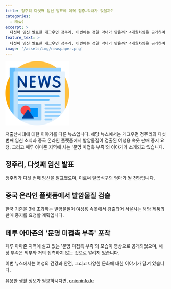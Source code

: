 ```yaml
---
title: 정주리 다섯째 임신 발표에 이목 집중…막내가 맞을까?
categories:
  - News
excerpt: >
  다섯째 임신 발표한 개그우먼 정주리, 이번에는 정말 막내가 맞을까? 4개월차임을 공개하며 기쁨을 전했다. 또한, 중국 온라인 플랫폼에서 여성용 속옷 팬티에서 발암물질 검출로 판매중지 요청, 페루 아마존의 문명 미접촉 부족을 포착한 영상 등이 화제다. 함께 응원하고 안전을 위해 판매 중지를 요청할 계획이다.
feature_text: >
  다섯째 임신 발표한 개그우먼 정주리, 이번에는 정말 막내가 맞을까? 4개월차임을 공개하며 기쁨을 전했다. 또한, 중국 온라인 플랫폼에서 여성용 속옷 팬티에서 발암물질 검출로 판매중지 요청, 페루 아마존의 문명 미접촉 부족을 포착한 영상 등이 화제다. 함께 응원하고 안전을 위해 판매 중지를 요청할 계획이다.
image: '/assets/img/newspaper.png'
---
```


<p><img src="/assets/img/newspaper.png" alt="kimp 속보" /></p>

<p>저출산시대에 대한 이야기를 다룬 뉴스입니다. 해당 뉴스에서는 개그우먼 정주리의 다섯 번째 임신 소식과 중국 온라인 플랫폼에서 발암물질이 검출된 여성용 속옷 판매 중지 요청, 그리고 페루 아마존 지역에 사는 '문명 미접촉 부족'의 이야기가 소개되고 있습니다.</p>

<h2 data-ke-size="size26">정주리, 다섯째 임신 발표</h2>

<p>정주리가 다섯 번째 임신을 발표했으며, 이로써 일곱식구의 엄마가 될 전망입니다. </p>

<h2 data-ke-size="size26">중국 온라인 플랫폼에서 발암물질 검출</h2>

<p>한국 기준을 3배 초과하는 발암물질이 여성용 속옷에서 검출되어 서울시는 해당 제품의 판매 중지를 요청할 계획입니다.</p>

<h2 data-ke-size="size26">페루 아마존의 '문명 미접촉 부족' 포착</h2>

<p>페루 아마존 지역에 살고 있는 '문명 미접촉 부족'의 모습이 영상으로 공개되었으며, 해당 부족은 외부와 거의 접촉하지 않는 것으로 알려져 있습니다.</p>

<p>이번 뉴스에서는 여성의 건강과 안전, 그리고 다양한 문화에 대한 이야기가 담겨 있습니다.</p>
유용한 생활 정보가 필요하시다면, <a href="https://onioninfo.kr" rel="dofollow">onioninfo.kr</a>


